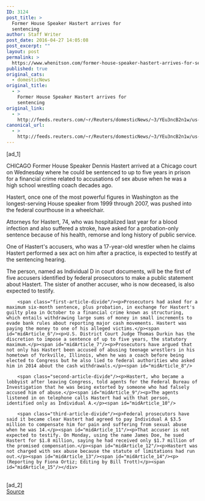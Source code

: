 ```yaml
---
ID: 3124
post_title: >
  Former House Speaker Hastert arrives for
  sentencing
author: Staff Writer
post_date: 2016-04-27 14:05:08
post_excerpt: ""
layout: post
permalink: >
  https://www.whenitson.com/former-house-speaker-hastert-arrives-for-sentencing/
published: true
original_cats:
  - domesticNews
original_title:
  - >
    Former House Speaker Hastert arrives for
    sentencing
original_link:
  - >
    http://feeds.reuters.com/~r/Reuters/domesticNews/~3/YEu3ncB2n1w/us-crime-hastert-idUSKCN0XO178
canonical_url:
  - >
    http://feeds.reuters.com/~r/Reuters/domesticNews/~3/YEu3ncB2n1w/us-crime-hastert-idUSKCN0XO178
---
```

 [ad_1]
<br><div id="articleText">
<span id="midArticle_start"/>

<span id="midArticle_0"/><span class="focusParagraph" readability="4"><p><span class="articleLocation">CHICAGO</span> Former House Speaker Dennis Hastert arrived at a Chicago court on Wednesday where he could be sentenced to up to five years in prison for a financial crime related to accusations of sex abuse when he was a high school wrestling coach decades ago.</p></span><span id="midArticle_1"/><p>Hastert, once one of the most powerful figures in Washington as the longest-serving House speaker from 1999 through 2007, was pushed into the federal courthouse in a wheelchair.</p><span id="midArticle_2"/><p>Attorneys for Hastert, 74, who was hospitalized last year for a blood infection and also suffered a stroke, have asked for a probation-only sentence because of his health, remorse and long history of public service.</p><span id="midArticle_3"/><p>One of Hastert's accusers, who was a 17-year-old wrestler when he claims Hastert performed a sex act on him after a practice, is expected to testify at the sentencing hearing.</p><span id="midArticle_4"/><p>The person, named as Individual D in court documents, will be the first of five accusers identified by federal prosecutors to make a public statement about Hastert. The sister of another accuser, who is now deceased, is also expected to testify. </p><span id="midArticle_5"/>
        
        <span class="first-article-divide"/><p>Prosecutors had asked for a maximum six-month sentence, plus probation, in exchange for Hastert's guilty plea in October to a financial crime known as structuring, which entails withdrawing large sums of money in small increments to evade bank rules about reporting major cash movements. Hastert was paying the money to one of his alleged victims.</p><span id="midArticle_6"/><p>U.S. District Court Judge Thomas Durkin has the discretion to impose a sentence of up to five years, the statutory maximum.</p><span id="midArticle_7"/><p>Prosecutors have argued that not only has Hastert been accused of abusing teenage wrestlers in his hometown of Yorkville, Illinois, when he was a coach before being elected to Congress but he also lied to federal authorities who asked him in 2014 about the cash withdrawals.</p><span id="midArticle_8"/>
        
        <span class="second-article-divide"/><p>Hastert, who became a lobbyist after leaving Congress, told agents for the Federal Bureau of Investigation that he was being extorted by someone who had falsely accused him of abuse.</p><span id="midArticle_9"/><p>The agents listened in on telephone calls Hastert had with that person, identified only as Individual A.</p><span id="midArticle_10"/>
        
        <span class="third-article-divide"/><p>Federal prosecutors have said it became clear Hastert had agreed to pay Individual A $3.5 million to compensate him for pain and suffering from sexual abuse when he was 14.</p><span id="midArticle_11"/><p>That accuser is not expected to testify. On Monday, using the name James Doe, he sued Hastert for $1.8 million, saying he had received only $1.7 million of the promised compensation.</p><span id="midArticle_12"/><p>Hastert was not charged with sex abuse because the statute of limitations had run out.</p><span id="midArticle_13"/><span id="midArticle_14"/><p> (Reporting by Fiona Ortiz; Editing by Bill Trott)</p><span id="midArticle_15"/></div>
<br>[ad_2]
<br><a href="http://feeds.reuters.com/~r/Reuters/domesticNews/~3/YEu3ncB2n1w/us-crime-hastert-idUSKCN0XO178">Source </a>